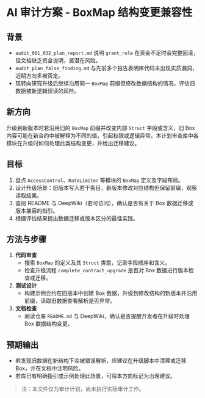 # AI 审计方案 - BoxMap 结构变更兼容性

## 背景
- `audit_001_032_plan_report.md` 说明 `grant_role` 在资金不足时会完整回滚，但文档缺乏资金说明，属潜在风险。
- `audit_plan_false_finding.md` 与先前多个报告表明库代码未出现实质漏洞，近期方向多被否定。
- 现转向研究升级后继续沿用同一 `BoxMap` 前缀但修改数据结构的情况，评估旧数据被新逻辑误读的风险。

## 新方向
升级到新版本时若沿用旧的 `BoxMap` 前缀并改变内部 `Struct` 字段或含义，旧 Box 内容可能在新合约中被解释为不同的值，引起权限或逻辑异常。本计划审查库中各模块在升级时如何处理此类结构变更，并给出迁移建议。

## 目标
1. 盘点 `AccessControl`、`RateLimiter` 等模块的 `BoxMap` 定义及字段布局。
2. 设计升级场景：旧版本写入若干条目，新版本修改对应结构但保留前缀，观察读取结果。
3. 查阅 README 与 DeepWiki（若可访问），确认是否有关于 Box 数据迁移或版本兼容的指引。
4. 根据评估结果提出数据迁移或版本区分的最佳实践。

## 方法与步骤
1. **代码审查**
   - 搜索 `BoxMap` 的定义及其 `Struct` 类型，记录字段顺序和含义。
   - 检查升级流程 `complete_contract_upgrade` 是否对 Box 数据进行版本检查或迁移。
2. **测试设计**
   - 构建示例合约在旧版本中创建 Box 数据，升级到修改结构的新版本并沿用前缀，读取旧数据查看解析是否异常。
3. **文档检查**
   - 阅读仓库 `README.md` 与 DeepWiki，确认是否提醒开发者在升级时处理 Box 数据结构变更。

## 预期输出
- 若发现旧数据在新结构下会被错误解析，应建议在升级脚本中清理或迁移 Box，并在文档中注明风险。
- 若库已有明确指引或示例处理此场景，可将本方向标记为治理建议。

> 注：本文件仅为审计计划，尚未执行实际审计工作。
